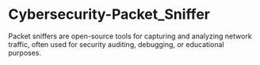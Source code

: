 # Cybersecurity-Packet_Sniffer
Packet sniffers are open-source tools for capturing and analyzing network traffic, often used for security auditing, debugging, or educational purposes.
